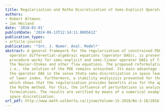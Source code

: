 ```yaml
---
title: Regularization and Rothe Discretization of Semi-Explicit Operator DAEs
authors:
- Robert Altmann
- Jan Heiland
date: '2018-01-01'
publishDate: '2024-06-13T12:14:11.800561Z'
publication_types:
- article-journal
publication: '*Int. J. Numer. Anal. Model*'
abstract: A general framework for the regularization of constrained PDEs, also called
  operator differential-algebraic equations (operator DAEs), is presented. The given
  procedure works for semi-explicit and semi-linear operator DAEs of first order including
  the Navier-Stokes and other flow equations. The proposed reformulation is consistent,
  i.e., the solution of the PDE remains untouched. Its main advantage is that it regularizes
  the operator DAE in the sense thata semi-discretization in space leads to a DAE
  of lower index. Furthermore, a stability analysisis presented for the linear case,
  which shows that the regularization provides benefits also for the application of
  the Rothe method. For this, the influence of perturbations is analyzed for the different
  formulations. The results are verified by means of a numerical example with an adaptive
  space discretization.
url_pdf: http://www.math.ualberta.ca/ijnam/Volume-15-2018/No-3-18/2018-03-08.pdf
---
```

